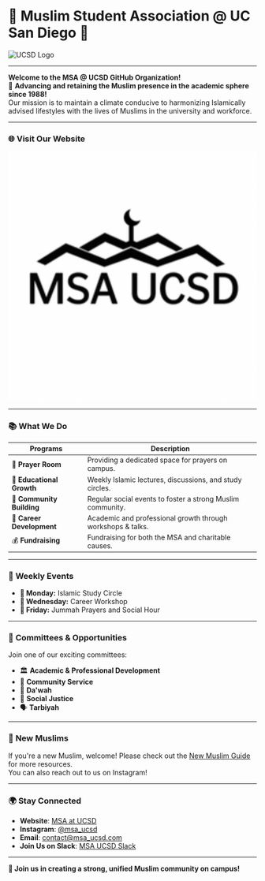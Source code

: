 # 🌙 Muslim Student Association @ UC San Diego 🏫

![UCSD Logo](https://upload.wikimedia.org/wikipedia/commons/f/f6/UCSD_logo.png)

---

**Welcome to the MSA @ UCSD GitHub Organization!**  
🌟 **Advancing and retaining the Muslim presence in the academic sphere since 1988!**  
Our mission is to maintain a climate conducive to harmonizing Islamically advised lifestyles with the lives of Muslims in the university and workforce.

---

### 🌐 Visit Our Website
![Website](https://github.com/MSA-UCSD/website/blob/c89379d0da7b08558e545d85030462a99a1a2717/main_files/jav.png)

---

### 📚 **What We Do**

| **Programs**      | **Description**                                                        |
|-------------------|------------------------------------------------------------------------|
| 🕌 **Prayer Room** | Providing a dedicated space for prayers on campus.                     |
| 📖 **Educational Growth** | Weekly Islamic lectures, discussions, and study circles.       |
| 👥 **Community Building**  | Regular social events to foster a strong Muslim community.    |
| 💼 **Career Development**  | Academic and professional growth through workshops & talks.   |
| 💰 **Fundraising**        | Fundraising for both the MSA and charitable causes.            |

---

### 📅 **Weekly Events**  
* **📅 Monday:** Islamic Study Circle  
* **📅 Wednesday:** Career Workshop  
* **📅 Friday:** Jummah Prayers and Social Hour

---

### 🌟 **Committees & Opportunities**  
Join one of our exciting committees:
- 🏛️ **Academic & Professional Development**
- 🤝 **Community Service**
- 📢 **Da'wah**
- 🎨 **Social Justice**
- 🗣️ **Tarbiyah**

---

### 🤲 **New Muslims**  
If you're a new Muslim, welcome! Please check out the [New Muslim Guide](https://newmuslimguide.com) for more resources.  
You can also reach out to us on Instagram!

---

### 🌍 **Stay Connected**  
- **Website**: [MSA at UCSD](https://yourwebsitehere.com)  
- **Instagram**: [@msa_ucsd](https://instagram.com/msa_ucsd)  
- **Email**: contact@msa_ucsd.com  
- **Join Us on Slack**: [MSA UCSD Slack](https://join.slack.com/t/msa_ucsd)

---

**🎉 Join us in creating a strong, unified Muslim community on campus!**
